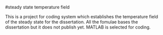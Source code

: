 #steady state temperature field

This is a project for coding system which establishes the temperature field of the steady state for the dissertation.
All the fomulae bases the dissertation but it does not publish yet.
MATLAB is selected for coding.